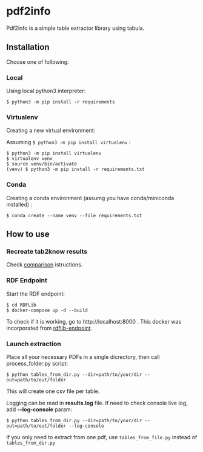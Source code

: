 # pdf2info

Pdf2info is a simple table extractor library using tabula.

## Installation

Choose one of following:

### Local
Using local python3 interpreter:
```console
$ python3 -m pip install -r requirements
```

### Virtualenv
Creating a new virtual environment:

Assuming ```$ python3 -m pip install virtualenv``` :

```console
$ python3 -m pip install virtualenv
$ virtualenv venv
$ source venv/bin/activate
(venv) $ python3 -m pip install -r requirements.txt
```

### Conda
Creating a conda environment (assumg you have conda/miniconda installed) :
```console
$ conda create --name venv --file requirements.txt
```


## How to use

### Recreate tab2know results

Check [comparison](comparison/README.md) istructions.

### RDF Endpoint

Start the RDF endpoint:

```console
$ cd RDFLib
$ docker-compose up -d --build
```
To check if it is working, go to http://localhost:8000 .
This docker was incorporated from [rdflib-endpoint](https://github.com/vemonet/rdflib-endpoint).

### Launch extraction

Place all your necessary PDFs in a single dicrectory, then call process_folder.py script:

```console
$ python tables_from_dir.py --dir=path/to/your/dir --out=path/to/out/folder
```

This will create one csv file per table.

Logging can be read in **results.log** file. If need to check console live log, add **--log-console** param:

```console
$ python tables_from_dir.py --dir=path/to/your/dir --out=path/to/out/folder --log-console
```

If you only need to extract from one pdf, use `tables_from_file.py` instead of `tables_from_dir.py` 